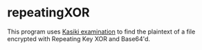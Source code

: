 # repeatingXOR

This program uses [Kasiki examination](https://en.wikipedia.org/wiki/Kasiski_examination) to find the plaintext of a file encrypted with Repeating Key XOR and Base64'd.
